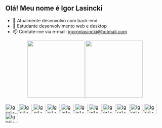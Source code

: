 ## Olá! Meu nome é Igor Lasincki

- 🔭 Atualmente desenvolvo com back-end
- 🌱 Estudante desenvolvimento web e desktop
- 📫 Contate-me via e-mail: igorgnlasincki@hotmail.com


<div align="center">
  <a href="https://github.com/igorlasincki">
  <img height="180em" src="https://github-readme-stats.vercel.app/api?username=igorlasincki&show_icons=True&theme=dracula&include_all_commits=true&count_private=true"/>
  <img height="180em" src="https://github-readme-stats.vercel.app/api/top-langs/?username=igorlasincki&layout=compact&langs_count=7&theme=dracula"/>
</div>
  </div>
<div style="display: inline_block"><br>
  <img align="center" alt="IgorL-HTML" height="30" width="40" src="https://cdn.jsdelivr.net/gh/devicons/devicon/icons/html5/html5-original.svg" />
  <img align="center" alt="IgorL-CSS" height="30" width="40" src="https://cdn.jsdelivr.net/gh/devicons/devicon/icons/css3/css3-original.svg" />
  <img align="center" alt="IgorL-JS" height="30" width="40" src="https://cdn.jsdelivr.net/gh/devicons/devicon/icons/javascript/javascript-original.svg" />
   <img align="center" alt="IgorL-ANGULAR" height="30" width="40" src="https://cdn.jsdelivr.net/gh/devicons/devicon/icons/angularjs/angularjs-original.svg" />
  <img align="center" alt="IgorL-REACT" height="30" width="40" src="https://cdn.jsdelivr.net/gh/devicons/devicon/icons/react/react-original.svg" />
  <img align="center" alt="IgorL-BOOTSTRAP" height="30" width="40" src="https://cdn.jsdelivr.net/gh/devicons/devicon/icons/bootstrap/bootstrap-original.svg" />
  <img align="center" alt="IgorL-Python" height="30" width="40" src="https://cdn.jsdelivr.net/gh/devicons/devicon/icons/python/python-original.svg" />
  <img align="center" alt="IgorL-DJANGO" height="30" width="40" src="https://cdn.jsdelivr.net/gh/devicons/devicon/icons/django/django-plain.svg" />
  <img align="center" alt="IgorL-FASTAPI" height="30" width="40" src="https://cdn.jsdelivr.net/gh/devicons/devicon/icons/fastapi/fastapi-original.svg" />
  <img align="center" alt="IgorL-MYSQL" height="30" width="40" src="https://cdn.jsdelivr.net/gh/devicons/devicon/icons/mysql/mysql-original.svg" />
  <img align="center" alt="IgorL-GIT" height="30" width="40" src="https://cdn.jsdelivr.net/gh/devicons/devicon/icons/git/git-original.svg" />
  <img align="center" alt="IgorL-GITHUB" height="30" width="40" src="https://cdn.jsdelivr.net/gh/devicons/devicon/icons/github/github-original.svg" />
</div>

##
